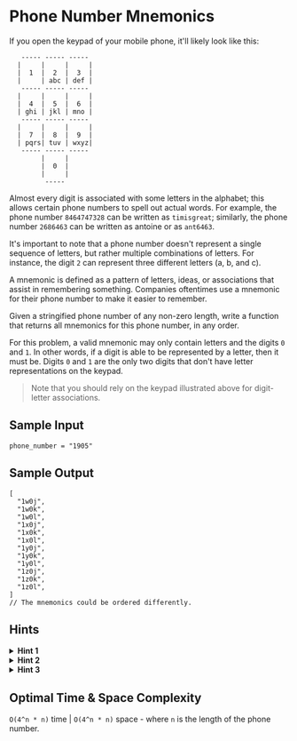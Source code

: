 # Phone Number Mnemonics

If you open the keypad of your mobile phone, it'll likely look like this:

```plaintext
   ----- ----- -----
  |     |     |     |
  |  1  |  2  |  3  |
  |     | abc | def |
   ----- ----- -----
  |     |     |     |
  |  4  |  5  |  6  |
  | ghi | jkl | mno |
   ----- ----- -----
  |     |     |     |
  |  7  |  8  |  9  |
  | pqrs| tuv | wxyz|
   ----- ----- -----
        |     |
        |  0  |
        |     |
         -----
```

Almost every digit is associated with some letters in the alphabet; this allows certain phone numbers to spell out actual words. For example, the phone number `8464747328` can be written as `timisgreat`; similarly, the phone number `2686463` can be written as antoine or as `ant6463`.

It's important to note that a phone number doesn't represent a single sequence of letters, but rather multiple combinations of letters. For instance, the digit `2` can represent three different letters (a, b, and c).

A mnemonic is defined as a pattern of letters, ideas, or associations that assist in remembering something. Companies oftentimes use a mnemonic for their phone number to make it easier to remember.

Given a stringified phone number of any non-zero length, write a function that returns all mnemonics for this phone number, in any order.

For this problem, a valid mnemonic may only contain letters and the digits `0` and `1`. In other words, if a digit is able to be represented by a letter, then it must be. Digits `0` and `1` are the only two digits that don't have letter representations on the keypad.

> Note that you should rely on the keypad illustrated above for digit-letter associations.

## Sample Input

```plaintext
phone_number = "1905"
```

## Sample Output

```plaintext
[
  "1w0j",
  "1w0k",
  "1w0l",
  "1x0j",
  "1x0k",
  "1x0l",
  "1y0j",
  "1y0k",
  "1y0l",
  "1z0j",
  "1z0k",
  "1z0l",
]
// The mnemonics could be ordered differently.
```

## Hints

<details>
<summary><b>Hint 1</b></summary>

The first thing you'll need to do is create a mapping from digits to letters. You can do this by creating a hash table mapping all string digits to lists of their respective characters.

</details>

<details>
<summary><b>Hint 2</b></summary>

This problem can be solved fairly easily using recursion. Try generating all characters for the first digit in the phone number one at a time, and for each character, recursively performing the same action on the the next digit, and then on the digit after that, and so on and so forth until you've done so for all digits in the phone number.

</details>

<details>
<summary><b>Hint 3</b></summary>

You can recursively generate characters one digit at a time and store the intermediate results in a array. Once you've reached the last digit in the phone number, you can add the currently generated mnemonic (stored in the previously mentioned array) to a final array that stores all the results.

</details>

## Optimal Time & Space Complexity

`O(4^n * n)` time | `O(4^n * n)` space - where `n` is the length of the phone number.
